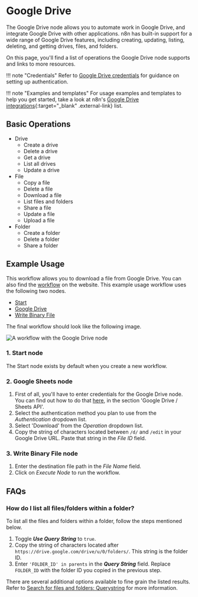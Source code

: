 # Google Drive

The Google Drive node allows you to automate work in Google Drive, and integrate Google Drive with other applications. n8n has built-in support for a wide range of Google Drive features, including creating, updating, listing, deleting, and getting drives, files, and folders. 

On this page, you'll find a list of operations the Google Drive node supports and links to more resources.

!!! note "Credentials"
    Refer to [Google Drive credentials](/integrations/builtin/credentials/google/) for guidance on setting up authentication. 

!!! note "Examples and templates"
    For usage examples and templates to help you get started, take a look at n8n's [Google Drive integrations](https://n8n.io/integrations/google-drive/){:target="_blank" .external-link} list.


## Basic Operations

* Drive
    * Create a drive
    * Delete a drive
    * Get a drive
    * List all drives
    * Update a drive
* File
    * Copy a file
    * Delete a file
    * Download a file
    * List files and folders
    * Share a file
    * Update a file
    * Upload a file
* Folder
    * Create a folder
    * Delete a folder
    * Share a folder

## Example Usage

This workflow allows you to download a file from Google Drive. You can also find the [workflow](https://n8n.io/workflows/515) on the website. This example usage workflow uses the following two nodes.
- [Start](/integrations/builtin/core-nodes/n8n-nodes-base.start/)
- [Google Drive]()
- [Write Binary File](/integrations/builtin/core-nodes/n8n-nodes-base.writebinaryfile/)

The final workflow should look like the following image.

![A workflow with the Google Drive node](/_images/integrations/builtin/app-nodes/googledrive/workflow.png)

### 1. Start node

The Start node exists by default when you create a new workflow.

### 2. Google Sheets node

1. First of all, you'll have to enter credentials for the Google Drive node. You can find out how to do that [here](/integrations/builtin/credentials/google/), in the section 'Google Drive / Sheets API'.
2. Select the authentication method you plan to use from the *Authentication* dropdown list.
3. Select 'Download' from the *Operation* dropdown list.
4. Copy the string of characters located between `/d/` and `/edit` in your Google Drive URL. Paste that string in the *File ID* field.

### 3. Write Binary File node

1. Enter the destination file path in the *File Name* field.
2. Click on *Execute Node* to run the workflow.

## FAQs

### How do I list all files/folders within a folder?

To list all the files and folders within a folder, follow the steps mentioned below.

1. Toggle ***Use Query String*** to `true`.
2. Copy the string of characters located after `https://drive.google.com/drive/u/0/folders/`. This string is the folder ID.
3. Enter `'FOLDER_ID' in parents` in the ***Query String*** field. Replace `FOLDER_ID` with the folder ID you copied in the previous step.

There are several additional options available to fine grain the listed results. Refer to [Search for files and folders: Querystring](https://developers.google.com/drive/api/v3/search-files#query_string_examples) for more information.




